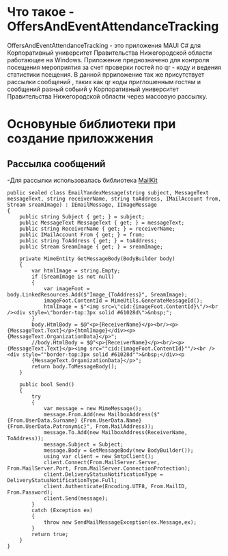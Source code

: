 # Что такое - OffersAndEventAttendanceTracking
OffersAndEventAttendanceTracking - это приложения MAUI C# для Корпоративный университет Правительства Нижегородской области работающее на Windows. Приложение преднозначено для контроля посещения мероприятия за счет проверки гостей по qr - коду и ведения статистики псещения. В данной прриложение так же присутствует рассылки сообщений , таких как qr коды приглошенным гостям и сообщений разный собыий у Корпоративный университет Правительства Нижегородской области через массовую рассылку.

# Основуные библиотеки при создание приложжения
## Рассылка сообщений
-Для рассылки использовалась библиотека  [MailKit](https://github.com/jstedfast/MailKit) 

    public sealed class EmailYandexMessage(string subject, MessageText messageText, string receiverName, string toAddress, IMailAccount from, Stream sreamImage) : IEmailMessage, IImageMessage
    {
        public string Subject { get; } = subject;
        public MessageText MessageText { get; } = messageText;
        public string ReceiverName { get; } = receiverName;
        public IMailAccount From { get; } = from;
        public string ToAddress { get; } = toAddress;
        public Stream SreamImage { get; } = sreamImage;

        private MimeEntity GetMessageBody(BodyBuilder body)
        {
            var htmlImage = string.Empty;
            if (SreamImage is not null)
            {
                var imageFoot = body.LinkedResources.Add($"Image_{ToAddress}", SreamImage);
                imageFoot.ContentId = MimeUtils.GenerateMessageId();
                htmlImage = $"<img src=\"cid:{imageFoot.ContentId}\"/><br /><div style=\"border-top:3px solid #61028d\">&nbsp;";
            }
            body.HtmlBody = $@"<p>{ReceiverName}</p><br/><p>{MessageText.Text}</p>{htmlImage}</div><p>{MessageText.OrganizationData}</p>";
            //body.HtmlBody = $@"<p>{ReceiverName}</p><br/><p>{MessageText.Text}</p><img src=""cid:{imageFoot.ContentId}""/><br /><div style=""border-top:3px solid #61028d"">&nbsp;</div><p
            {MessageText.OrganizationData}</p>";
            return body.ToMessageBody();
        }

        public bool Send()
        {
            try
            {
                var message = new MimeMessage();
                message.From.Add(new MailboxAddress($"{From.UserData.Surname} {From.UserData.Name} {From.UserData.Patronymic}", From.MailAddress));
                message.To.Add(new MailboxAddress(ReceiverName, ToAddress));
                message.Subject = Subject;
                message.Body = GetMessageBody(new BodyBuilder());
                using var client = new SmtpClient();
                client.Connect(From.MailServer.Server, From.MailServer.Port, From.MailServer.ConnectionProtection);
                client.DeliveryStatusNotificationType = DeliveryStatusNotificationType.Full;
                client.Authenticate(Encoding.UTF8, From.MailID, From.Password);
                client.Send(message);
            }
            catch (Exception ex)
            {
                throw new SendMailMessageException(ex.Message,ex);
            }
            return true; 
        }
    }

